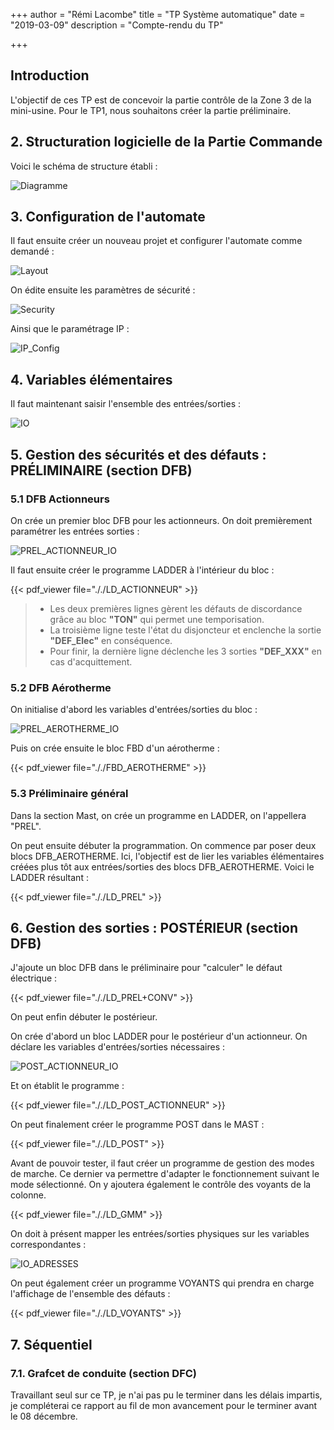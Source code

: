+++
author = "Rémi Lacombe"
title = "TP Système automatique"
date = "2019-03-09"
description = "Compte-rendu du TP"

+++

<!-- MDP_ControlExpert : esieeamiens -->

## Introduction

L'objectif de ces TP est de concevoir la partie contrôle de la Zone 3 de la mini-usine.
Pour le TP1, nous souhaitons créer la partie préliminaire.

## 2. Structuration logicielle de la Partie Commande

Voici le schéma de structure établi :

![Diagramme](././DIAGRAMME.svg)

## 3. Configuration de l'automate

Il faut ensuite créer un nouveau projet et configurer l'automate comme demandé :

![Layout](././Layout.png)

On édite ensuite les paramètres de sécurité :

![Security](././Security.PNG)

Ainsi que le paramétrage IP :

![IP_Config](././IP_Config.PNG)

## 4. Variables élémentaires

Il faut maintenant saisir l'ensemble des entrées/sorties :

![IO](././IO.PNG)

## 5. Gestion des sécurités et des défauts : PRÉLIMINAIRE (section DFB)

### 5.1 DFB Actionneurs

On crée un premier bloc DFB pour les actionneurs. On doit premièrement paramétrer les entrées sorties :

![PREL_ACTIONNEUR_IO](././PREL_ACTIONNEUR_IO.PNG)

Il faut ensuite créer le programme LADDER à l'intérieur du bloc :

{{< pdf_viewer file="././LD_ACTIONNEUR" >}}

>- Les deux premières lignes gèrent les défauts de discordance grâce au bloc **"TON"** qui permet une temporisation.
>- La troisième ligne teste l'état du disjoncteur et enclenche la sortie **"DEF_Elec"** en conséquence.
>- Pour finir, la dernière ligne déclenche les 3 sorties **"DEF_XXX"** en cas d'acquittement.

### 5.2 DFB Aérotherme

On initialise d'abord les variables d'entrées/sorties du bloc :

![PREL_AEROTHERME_IO](././PREL_AEROTHERME_IO.PNG)

Puis on crée ensuite le bloc FBD d'un aérotherme :

{{< pdf_viewer file="././FBD_AEROTHERME" >}}

### 5.3 Préliminaire général

Dans la section Mast, on crée un programme en LADDER, on l'appellera "PREL".

On peut ensuite débuter la programmation. On commence par poser deux blocs DFB_AEROTHERME.
Ici, l'objectif est de lier les variables élémentaires créées plus tôt aux entrées/sorties des blocs DFB_AEROTHERME.
Voici le LADDER résultant :

{{< pdf_viewer file="././LD_PREL" >}}

## 6. Gestion des sorties : POSTÉRIEUR (section DFB)

J'ajoute un bloc DFB dans le préliminaire pour "calculer" le défaut électrique :

{{< pdf_viewer file="././LD_PREL+CONV" >}}

On peut enfin débuter le postérieur.

On crée d'abord un bloc LADDER pour le postérieur d'un actionneur. On déclare les variables d'entrées/sorties nécessaires :

![POST_ACTIONNEUR_IO](././POST_ACTIONNEUR_IO.PNG)

Et on établit le programme :

{{< pdf_viewer file="././LD_POST_ACTIONNEUR" >}}

On peut finalement créer le programme POST dans le MAST :

{{< pdf_viewer file="././LD_POST" >}}

Avant de pouvoir tester, il faut créer un programme de gestion des modes de marche. Ce dernier va permettre d'adapter le fonctionnement suivant le mode sélectionné. On y ajoutera également le contrôle des voyants de la colonne.

{{< pdf_viewer file="././LD_GMM" >}}

On doit à présent mapper les entrées/sorties physiques sur les variables correspondantes :

![IO_ADRESSES](././IO_ADRESSES.PNG)

On peut également créer un programme VOYANTS qui prendra en charge l'affichage de l'ensemble des défauts :

{{< pdf_viewer file="././LD_VOYANTS" >}}

## 7. Séquentiel

### 7.1. Grafcet de conduite (section DFC)

Travaillant seul sur ce TP, je n'ai pas pu le terminer dans les délais impartis, je compléterai ce rapport au fil de mon avancement pour le terminer avant le 08 décembre.
